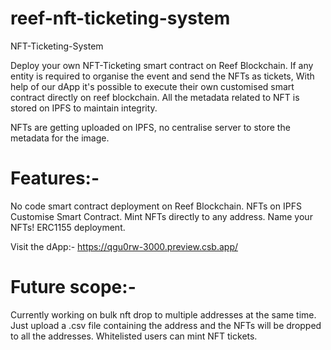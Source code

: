 # reef-nft-ticketing-system

NFT-Ticketing-System

Deploy your own NFT-Ticketing smart contract on Reef Blockchain.
If any entity is required to organise the event and send the NFTs as tickets, With help of our dApp it's possible to execute their own customised smart contract directly on reef blockchain. All the metadata related to NFT is stored on IPFS to maintain integrity.



NFTs are getting uploaded on IPFS, no centralise server to store the metadata for the image.

# Features:- 

No code smart contract deployment on Reef Blockchain.
NFTs on IPFS
Customise Smart Contract.
Mint NFTs directly to any address.
Name your NFTs!
ERC1155 deployment.

Visit the dApp:- https://qgu0rw-3000.preview.csb.app/

# Future scope:- 

Currently working on bulk nft drop to multiple addresses at the same time. Just upload a .csv file containing the address and the NFTs will be dropped to all the addresses.
Whitelisted users can mint NFT tickets.
